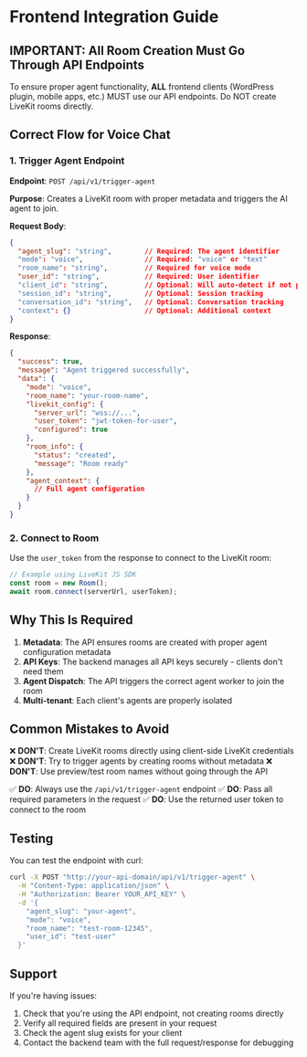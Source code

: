 # Frontend Integration Guide

## IMPORTANT: All Room Creation Must Go Through API Endpoints

To ensure proper agent functionality, **ALL** frontend clients (WordPress plugin, mobile apps, etc.) MUST use our API endpoints. Do NOT create LiveKit rooms directly.

## Correct Flow for Voice Chat

### 1. Trigger Agent Endpoint

**Endpoint**: `POST /api/v1/trigger-agent`

**Purpose**: Creates a LiveKit room with proper metadata and triggers the AI agent to join.

**Request Body**:
```json
{
  "agent_slug": "string",        // Required: The agent identifier
  "mode": "voice",               // Required: "voice" or "text"
  "room_name": "string",         // Required for voice mode
  "user_id": "string",           // Required: User identifier
  "client_id": "string",         // Optional: Will auto-detect if not provided
  "session_id": "string",        // Optional: Session tracking
  "conversation_id": "string",   // Optional: Conversation tracking
  "context": {}                  // Optional: Additional context
}
```

**Response**:
```json
{
  "success": true,
  "message": "Agent triggered successfully",
  "data": {
    "mode": "voice",
    "room_name": "your-room-name",
    "livekit_config": {
      "server_url": "wss://...",
      "user_token": "jwt-token-for-user",
      "configured": true
    },
    "room_info": {
      "status": "created",
      "message": "Room ready"
    },
    "agent_context": {
      // Full agent configuration
    }
  }
}
```

### 2. Connect to Room

Use the `user_token` from the response to connect to the LiveKit room:

```javascript
// Example using LiveKit JS SDK
const room = new Room();
await room.connect(serverUrl, userToken);
```

## Why This Is Required

1. **Metadata**: The API ensures rooms are created with proper agent configuration metadata
2. **API Keys**: The backend manages all API keys securely - clients don't need them
3. **Agent Dispatch**: The API triggers the correct agent worker to join the room
4. **Multi-tenant**: Each client's agents are properly isolated

## Common Mistakes to Avoid

❌ **DON'T**: Create LiveKit rooms directly using client-side LiveKit credentials
❌ **DON'T**: Try to trigger agents by creating rooms without metadata
❌ **DON'T**: Use preview/test room names without going through the API

✅ **DO**: Always use the `/api/v1/trigger-agent` endpoint
✅ **DO**: Pass all required parameters in the request
✅ **DO**: Use the returned user token to connect to the room

## Testing

You can test the endpoint with curl:

```bash
curl -X POST "http://your-api-domain/api/v1/trigger-agent" \
  -H "Content-Type: application/json" \
  -H "Authorization: Bearer YOUR_API_KEY" \
  -d '{
    "agent_slug": "your-agent",
    "mode": "voice",
    "room_name": "test-room-12345",
    "user_id": "test-user"
  }'
```

## Support

If you're having issues:
1. Check that you're using the API endpoint, not creating rooms directly
2. Verify all required fields are present in your request
3. Check the agent slug exists for your client
4. Contact the backend team with the full request/response for debugging